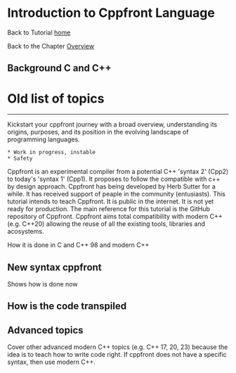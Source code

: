 # Introduction to Cppfront Language


Back to Tutorial [home](../readme.md)

Back to the Chapter [Overview](Overview.md)

## Background C and C++



# Old list of topics


----

Kickstart your cppfront journey with a broad overview, understanding its origins, purposes, and its position in the evolving landscape of programming languages.

	* Work in progress, instable
	* Safety

Cppfront is an experimental compiler from a potential C++ 'syntax 2' (Cpp2) to today's 'syntax 1' (Cpp1). It proposes to follow the compatible with c++ by design approach.
Cppfront has being developed by Herb Sutter for a while.
It has received support of peaple in the community (entusiasts).
This tutorial intends to teach Cppfront.
It is public in the internet.
It is not yet ready for production.
The main reference for this tutorial is the GitHub repository of Cppfront.
Cppfront aims total compatibility with modern C++ (e.g. C++20) allowing the reuse of all the existing tools, libraries and acosystems.



How it is done in C and C++ 98 and modern C++

## New syntax cppfront

Shows how is done now


## How is the code transpiled

## Advanced topics

Cover other advanced modern C++ topics (e.g. C++ 17, 20, 23) because the idea is to teach how to write code right.
If cppfront does not have a specific syntax, then use modern C++.

